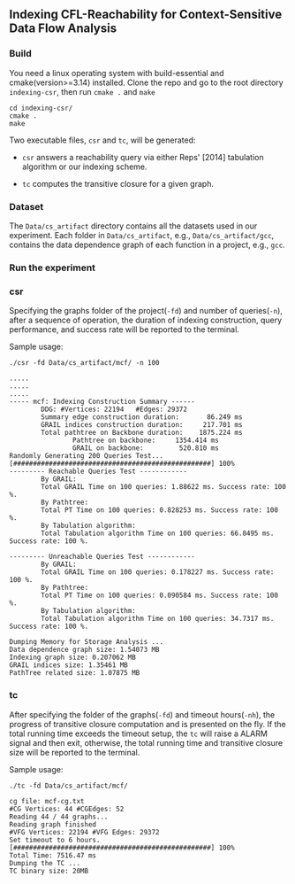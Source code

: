 ## Indexing CFL-Reachability for Context-Sensitive Data Flow Analysis

### Build

You need a linux operating system with build-essential and cmake(version>=3.14) installed. 
Clone the repo and go to the root directory `indexing-csr`, then run `cmake .` and `make`

```
cd indexing-csr/
cmake .
make
```

Two executable files, `csr` and `tc`, will be generated:
* `csr` answers a reachability query via either Reps' [2014] tabulation algorithm or our indexing scheme.

* `tc` computes the transitive closure for a given graph.

### Dataset

The `Data/cs_artifact` directory contains all the datasets used in our experiment.
Each folder in `Data/cs_artifact`, e.g., `Data/cs_artifact/gcc`, contains the data dependence graph of each function in a project, e.g., `gcc`.

### Run the experiment

### csr

Specifying the graphs folder of the project(`-fd`) and number of queries(`-n`), after a sequence of
operation, the duration of indexing construction, query performance, and success rate will be reported to the terminal.

Sample usage:

```
./csr -fd Data/cs_artifact/mcf/ -n 100

.....
.....
.....
----- mcf: Indexing Construction Summary ------
        DDG: #Vertices: 22194   #Edges: 29372
        Summary edge construction duration:       86.249 ms
        GRAIL indices construction duration:     217.701 ms
        Total pathtree on Backbone duration:    1875.224 ms
                Pathtree on backbone:     1354.414 ms
                GRAIL on backbone:         520.810 ms
Randomly Generating 200 Queries Test...
[##################################################] 100%
--------- Reachable Queries Test ------------
        By GRAIL: 
        Total GRAIL Time on 100 queries: 1.88622 ms. Success rate: 100 %.
        By Pathtree: 
        Total PT Time on 100 queries: 0.828253 ms. Success rate: 100 %.
        By Tabulation algorithm: 
        Total Tabulation algorithm Time on 100 queries: 66.8495 ms. Success rate: 100 %.

--------- Unreachable Queries Test ------------
        By GRAIL: 
        Total GRAIL Time on 100 queries: 0.178227 ms. Success rate: 100 %.
        By Pathtree: 
        Total PT Time on 100 queries: 0.090584 ms. Success rate: 100 %.
        By Tabulation algorithm: 
        Total Tabulation algorithm Time on 100 queries: 34.7317 ms. Success rate: 100 %.

Dumping Memory for Storage Analysis ...
Data dependence graph size: 1.54073 MB
Indexing graph size: 0.207062 MB
GRAIL indices size: 1.35461 MB
PathTree related size: 1.07875 MB

```

### tc
After specifying the folder of the graphs(`-fd`) and timeout hours(`-nh`), the progress of transitive closure computation and is 
presented on the fly. If the total running time exceeds the timeout setup, the `tc` will raise a ALARM signal and then exit, otherwise, the
total running time and transitive closure size will be reported to the terminal.

Sample usage:

```
./tc -fd Data/cs_artifact/mcf/

cg file: mcf-cg.txt
#CG Vertices: 44 #CGEdges: 52
Reading 44 / 44 graphs...
Reading graph finished
#VFG Vertices: 22194 #VFG Edges: 29372
Set timeout to 6 hours.
[##################################################] 100%
Total Time: 7516.47 ms
Dumping the TC ...
TC binary size: 20MB
```
